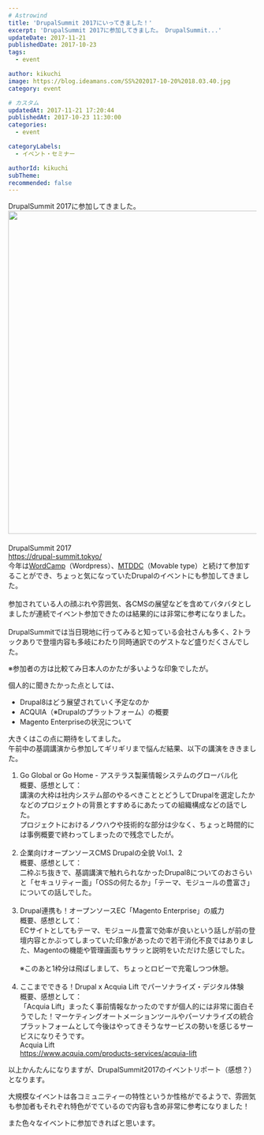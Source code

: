 ```yaml
---
# Astrowind
title: 'DrupalSummit 2017にいってきました！'
excerpt: 'DrupalSummit 2017に参加してきました。 DrupalSummit...'
updateDate: 2017-11-21
publishedDate: 2017-10-23
tags: 
  - event

author: kikuchi
image: https://blog.ideamans.com/SS%202017-10-20%2018.03.40.jpg
category: event

# カスタム
updatedAt: 2017-11-21 17:20:44
publishedAt: 2017-10-23 11:30:00
categories: 
  - event

categoryLabels: 
  - イベント・セミナー

authorId: kikuchi
subTheme: 
recommended: false
---
```


<p style="margin: 0px;">DrupalSummit 2017に参加してきました。</p>
<p style="margin: 0px;"></p>
<p style="margin: 0px;"></p>
<p style="margin: 0px;"><img alt="SS 2017-10-20 18.03.40.jpg" src="https://blog.ideamans.com/SS%202017-10-20%2018.03.40.jpg" class="mt-image-center" style="text-align: center; display: block; margin: 0 auto 20px;" width="2220" height="654"></p>
<p style="margin: 0px;">DrupalSummit 2017</p>
<p style="margin: 0px;"><a href="https://drupal-summit.tokyo/">https://drupal-summit.tokyo/</a></p>
<p style="margin: 0px;"></p>
<p style="margin: 0px;">今年は<a href="https://2017.tokyo.wordcamp.org/" target="_blank">WordCamp</a>（Wordpress）、<a href="https://www.sixapart.jp/seminar/sa/2017/08/21-1342.html" target="_blank">MTDDC</a>（Movable type）と続けて参加することができ、ちょっと気になっていたDrupalのイベントにも参加してきました。<br><br>参加されている人の顔ぶれや雰囲気、各CMSの展望などを含めてバタバタとしましたが連続でイベント参加できたのは結果的には非常に参考になりました。<br><br></p>
<p style="margin: 0px;">DrupalSummitでは当日現地に行ってみると知っている会社さんも多く、2トラックありで登壇内容も多岐にわたり同時通訳でのゲストなど盛りだくさんでした。</p>
<p>※参加者の方は比較てみ日本人のかたが多いような印象でしたが。</p>
<p style="margin: 0px;"></p>
<p style="margin: 0px;">個人的に聞きたかった点としては、</p>
<ul><li>Drupal8はどう展望されていく予定なのか</li><li>ACQUIA（※Drupalのプラットフォーム）の概要</li><li>Magento Enterpriseの状況について</li></ul>
<p style="margin: 0px;">大きくはこの点に期待をしてました。</p>
<div>
<p style="margin: 0px;"></p>
</div>
<div>
<p style="margin: 0px;">午前中の基調講演から参加してギリギリまで悩んだ結果、以下の講演をききました。</p>
</div>
<div>
<ol><li>Go Global or Go Home - アステラス製薬情報システムのグローバル化<br>概要、感想として：<br>講演の大枠は社内システム部のやるべきこととどうしてDrupalを選定したかなどのプロジェクトの背景とすすめるにあたっての組織構成などの話でした。<br>プロジェクトにおけるノウハウや技術的な部分は少なく、ちょっと時間的には事例概要で終わってしまったので残念でしたが。<br><br></li><li>企業向けオープンソースCMS Drupalの全貌 Vol.1、2<br>概要、感想として：<br>二枠ぶち抜きで、基調講演で触れられなかったDrupal8についてのおさらいと「セキュリティー面」「OSSの何たるか」「テーマ、モジュールの豊富さ」についての話しでした。<br><br></li><li>Drupal連携も！オープンソースEC「Magento Enterprise」の威力<br>概要、感想として：<br>ECサイトとしてもテーマ、モジュール豊富で効率が良いという話しが前の登壇内容とかぶってしまっていた印象があったので若干消化不良ではありました、Magentoの機能や管理画面もサラッと説明をいただけた感じでした。<br><br>※このあと1枠分は飛ばしまして、ちょっとロビーで充電しつつ休憩。<br><br></li><li>ここまでできる！Drupal x Acquia Lift でパーソナライズ・デジタル体験<br>概要、感想として：<br>「Acquia Lift」まったく事前情報なかったのですが個人的には非常に面白そうでした！マーケティングオートメーションツールやパーソナライズの統合プラットフォームとして今後はやってきそうなサービスの勢いを感じるサービスになりそうです。<br>Acquia Lift<br><a href="https://www.acquia.com/products-services/acquia-lift" target="_blank">https://www.acquia.com/products-services/acquia-lift</a></li></ol>
</div>
<p> </p>
<p>以上かんたんになりますが、DrupalSummit2017のイベントリポート（感想？）となります。</p>
<p>大規模なイベントは各コミュニティーの特性というか性格がでるようで、雰囲気も参加者もそれぞれ特色がでているので内容も含め非常に参考になりました！</p>
<p>また色々なイベントに参加できればと思います。</p>
<p> </p>
<p> </p>
